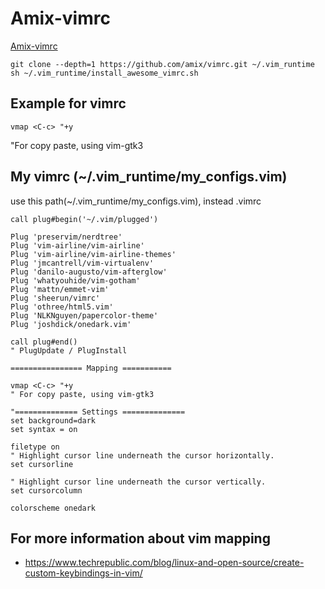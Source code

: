 # Amix-vimrc
[Amix-vimrc](https://github.com/amix/vimrc)

`
git clone --depth=1 https://github.com/amix/vimrc.git ~/.vim_runtime
sh ~/.vim_runtime/install_awesome_vimrc.sh
`

## Example for vimrc
`vmap <C-c> "+y`

"For copy paste, using vim-gtk3


## My vimrc (~/.vim_runtime/my_configs.vim)
use this path(~/.vim_runtime/my_configs.vim), instead .vimrc
```
call plug#begin('~/.vim/plugged')

Plug 'preservim/nerdtree'
Plug 'vim-airline/vim-airline'
Plug 'vim-airline/vim-airline-themes'
Plug 'jmcantrell/vim-virtualenv'
Plug 'danilo-augusto/vim-afterglow'
Plug 'whatyouhide/vim-gotham'
Plug 'mattn/emmet-vim'
Plug 'sheerun/vimrc'
Plug 'othree/html5.vim'
Plug 'NLKNguyen/papercolor-theme'
Plug 'joshdick/onedark.vim'

call plug#end()
" PlugUpdate / PlugInstall 

================ Mapping ===========

vmap <C-c> "+y
" For copy paste, using vim-gtk3

"============== Settings ==============
set background=dark
set syntax = on

filetype on 
" Highlight cursor line underneath the cursor horizontally.
set cursorline

" Highlight cursor line underneath the cursor vertically.
set cursorcolumn

colorscheme onedark
```

## For more information about vim mapping
- https://www.techrepublic.com/blog/linux-and-open-source/create-custom-keybindings-in-vim/



